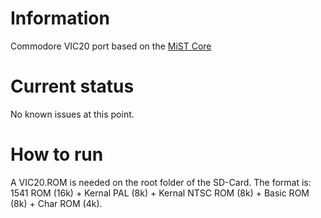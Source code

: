 # Information
Commodore VIC20 port based on the [MiST Core](https://github.com/mist-devel/VIC20_MiST)
# Current status
No known issues at this point.
# How to run
A VIC20.ROM is needed on the root folder of the SD-Card.
The format is: 1541 ROM (16k) + Kernal PAL (8k) + Kernal NTSC ROM (8k) + Basic ROM (8k) + Char ROM (4k).
